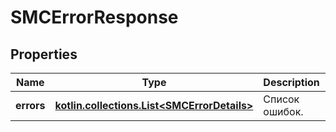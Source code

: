 
# SMCErrorResponse

## Properties
| Name | Type | Description | Notes |
| ------------ | ------------- | ------------- | ------------- |
| **errors** | [**kotlin.collections.List&lt;SMCErrorDetails&gt;**](SMCErrorDetails.md) | Список ошибок. |  [optional] |



